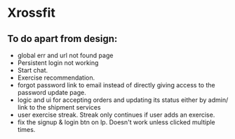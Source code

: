 # Xrossfit

## To do apart from design:

- global err and url not found page
- Persistent login not working
- Start chat.
- Exercise recommendation.
- forgot password link to email instead of directly giving access to the password update page.
- logic and ui for accepting orders and updating its status either by admin/ link to the shipment services
- user exercise streak. Streak only continues if user adds an exercise.
- fix the signup & login btn on lp. Doesn't work unless clicked multiple times.
